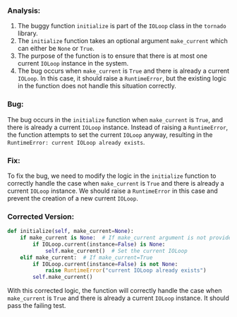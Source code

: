 ### Analysis:
1. The buggy function `initialize` is part of the `IOLoop` class in the `tornado` library.
2. The `initialize` function takes an optional argument `make_current` which can either be `None` or `True`.
3. The purpose of the function is to ensure that there is at most one current `IOLoop` instance in the system.
4. The bug occurs when `make_current` is `True` and there is already a current `IOLoop`. In this case, it should raise a `RuntimeError`, but the existing logic in the function does not handle this situation correctly.

### Bug:
The bug occurs in the `initialize` function when `make_current` is `True`, and there is already a current `IOLoop` instance. Instead of raising a `RuntimeError`, the function attempts to set the current `IOLoop` anyway, resulting in the `RuntimeError: current IOLoop already exists`.

### Fix: 
To fix the bug, we need to modify the logic in the `initialize` function to correctly handle the case when `make_current` is `True` and there is already a current `IOLoop` instance. We should raise a `RuntimeError` in this case and prevent the creation of a new current `IOLoop`.

### Corrected Version:
```python
def initialize(self, make_current=None):
    if make_current is None:  # If make_current argument is not provided
        if IOLoop.current(instance=False) is None:
            self.make_current()  # Set the current IOLoop
    elif make_current:  # If make_current=True
        if IOLoop.current(instance=False) is not None:
            raise RuntimeError("current IOLoop already exists")
        self.make_current()
```

With this corrected logic, the function will correctly handle the case when `make_current` is `True` and there is already a current `IOLoop` instance. It should pass the failing test.